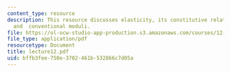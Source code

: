 ```yaml
---
content_type: resource
description: This resource discusses elasticity, its constitutive relations, tensors,
  and  conventional moduli.
file: https://ol-ocw-studio-app-production.s3.amazonaws.com/courses/12-520-geodynamics-fall-2006/bffb3fee750e3702461b532866c7d05a_lecture12.pdf
file_type: application/pdf
resourcetype: Document
title: lecture12.pdf
uid: bffb3fee-750e-3702-461b-532866c7d05a
---
```

